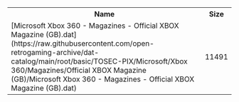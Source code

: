 <table>
<tr><th>Name</th><th>Size</th></tr>
<tr><td>
[Microsoft Xbox 360 - Magazines - Official XBOX Magazine (GB).dat](https://raw.githubusercontent.com/open-retrogaming-archive/dat-catalog/main/root/basic/TOSEC-PIX/Microsoft/Xbox 360/Magazines/Official XBOX Magazine (GB)/Microsoft Xbox 360 - Magazines - Official XBOX Magazine (GB).dat)
</td><td>11491</td></tr>
</table>
